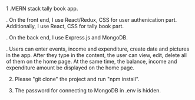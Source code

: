 1 .MERN stack tally book app.

. On the front end, I use React/Redux, CSS for user authenication part. Additionally, I use React, CSS for tally book part.

. On the back end, I use Express.js and MongoDB.

. Users can enter events, income and expenditure, create date and pictures in the app. After they type in the content, the user can view, edit, delete all of them on the home page. At the same time, the balance, income and expenditure amount be displayed on the home page.

2. Please "git clone" the project and run "npm install".

3. The password for connecting to MongoDB in .env is hidden.
